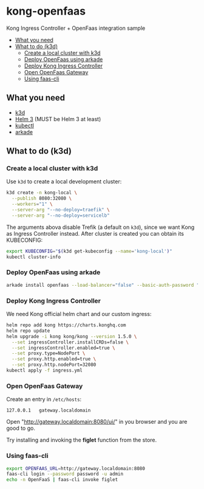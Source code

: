 # kong-openfaas <!-- omit in toc -->

Kong Ingress Controller + OpenFaas integration sample

- [What you need](#what-you-need)
- [What to do (k3d)](#what-to-do-k3d)
  - [Create a local cluster with k3d](#create-a-local-cluster-with-k3d)
  - [Deploy OpenFaas using arkade](#deploy-openfaas-using-arkade)
  - [Deploy Kong Ingress Controller](#deploy-kong-ingress-controller)
  - [Open OpenFaas Gateway](#open-openfaas-gateway)
  - [Using faas-cli](#using-faas-cli)

## What you need

- [k3d](https://github.com/rancher/k3d)
- [Helm 3](https://helm.sh/docs/intro/install/) (MUST be Helm 3 at least)
- [kubectl](https://kubernetes.io/docs/tasks/tools/install-kubectl/)
- [arkade](https://github.com/alexellis/arkade)

## What to do (k3d)

### Create a local cluster with k3d

Use `k3d` to create a local development cluster:

```sh
k3d create -n kong-local \
  --publish 8080:32080 \
  --workers="1" \
  --server-arg "--no-deploy=traefik" \
  --server-arg "--no-deploy=servicelb"
```

The arguments abova disable Trefik (a default on `k3d`), since we want Kong as Ingress Controller instead.
After cluster is created you can obtain its KUBECONFIG:

```sh
export KUBECONFIG="$(k3d get-kubeconfig --name='kong-local')"
kubectl cluster-info
```

### Deploy OpenFaas using arkade

```sh
arkade install openfaas --load-balancer="false" --basic-auth-password "password"
```

### Deploy Kong Ingress Controller

We need Kong official helm chart and our custom ingress:

```sh
helm repo add kong https://charts.konghq.com
helm repo update
helm upgrade -i kong kong/kong --version 1.5.0 \
  --set ingressController.installCRDs=false \
  --set ingressController.enabled=true \
  --set proxy.type=NodePort \
  --set proxy.http.enabled=true \
  --set proxy.http.nodePort=32080
kubectl apply -f ingress.yml
```

### Open OpenFaas Gateway

Create an entry in `/etc/hosts`:

```
127.0.0.1 	gateway.localdomain
```

Open "http://gateway.localdomain:8080/ui/" in you browser and you are good to go.

Try installing and invoking the **figlet** function from the store.

### Using faas-cli

```sh
export OPENFAAS_URL=http://gateway.localdomain:8080
faas-cli login --password password -u admin
echo -n OpenFaaS | faas-cli invoke figlet
```
